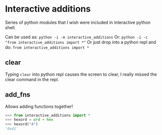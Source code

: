 # Interactive additions
Series of python modules that I wish were included in interactive python shell.

Can be used as: `python -i -m interactive_additions`
Or: `python -i -c "from interactive_additions import *"`
Or just drop into a python repl and do: `from interactive_additions import *`

## clear
Typing `clear` into python repl causes the screen to clear, I really missed the clear command in the repl.

## add_fns
Allows adding functions together!
```python
>>> from interactive_additions import *
>>> hexord = ord + hex
>>> hexord("A")
'0x41' 
```